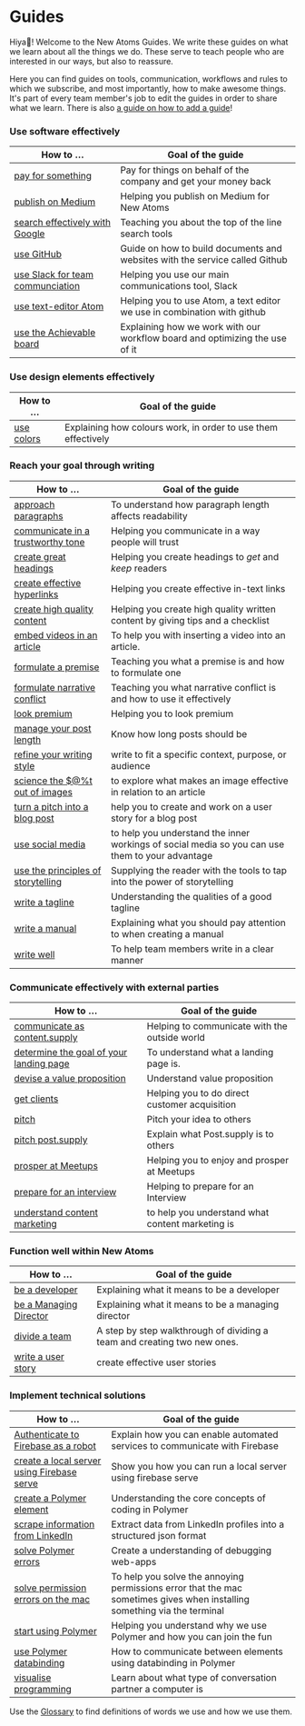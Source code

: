 # Guides

Hiya👋! Welcome to the New Atoms Guides. We write these guides on what we learn about all the things we do. These serve to teach people who are interested in our ways, but also to reassure.

Here you can find guides on tools, communication, workflows and rules to which we subscribe, and most importantly, how to make awesome things. It's part of every team member's job to edit the guides in order to share what we learn. There is also [a guide on how to add a guide](contributing.md)!

### Use software effectively
|How to … |Goal of the guide              |
|--------|-----------------------------|
|[pay for something](how-to-pay-for-something) | Pay for things on behalf of the company and get your money back |
|[publish on Medium](publish-on-medium)| Helping you publish on Medium for New Atoms |
|[search effectively with Google](google-search-guide)| Teaching you about the top of the line search tools |
|[use GitHub](github-guide) | Guide on how to build documents and websites with the service called Github |
|[use Slack for team communciation](slack-guide) | Helping you use our main communications tool, Slack |
|[use text-editor Atom](atom-guide)| Helping you to use Atom, a text editor we use in combination with github |
|[use the Achievable board](use-the-achievables-board) | Explaining how we work with our workflow board and optimizing the use of it  |

### Use design elements effectively
|How to … |Goal of the guide              |
|--------|-----------------------------|
|[use colors](color-guide) | Explaining how colours work, in order to use them effectively |

### Reach your goal through writing
|How to … |Goal of the guide              |
|--------|-----------------------------|
|[approach paragraphs](paragraph-guide)| To understand how paragraph length affects readability |
|[communicate in a trustworthy tone](communicate-in-a-trustworthy-tone) | Helping you communicate in a way people will trust |
|[create great headings](compose-great-headings) | Helping you create headings to *get* and *keep* readers |
|[create effective hyperlinks](create-effective-hyperlinks)| Helping you create effective in-text links |
|[create high quality content](write-awesome-content)| Helping you create high quality written content by giving tips and a checklist |
|[embed videos in an article](embed-videos-in-an-article)|To help you with inserting a video into an article. |
|[formulate a premise](formulate-a-premise)| Teaching you what a premise is and how to formulate one |
|[formulate narrative conflict](formulate-narrative-conflict)| Teaching you what narrative conflict is and how to use it effectively |
|[look premium](look-premium)| Helping you to look premium |
|[manage your post length](manage-your-post-length) | Know how long posts should be |
|[refine your writing style](refine-your-writing-style)| write to fit a specific context, purpose, or audience  |
|[science the $@%t out of images](effective-image-guide)| to explore what makes an image effective in relation to an article  |
|[turn a pitch into a blog post](turn-a-pitch-into-a-publishable-blog-post)| help you to create and work on a user story for a blog post |
|[use social media](use-social-media) | to help you understand the inner workings of social media so you can use them to your advantage |
|[use the principles of storytelling](storytelling) | Supplying the reader with the tools to tap into the power of storytelling |
|[write a tagline](write-a-tagline) | Understanding the qualities of a good tagline |
|[write a manual](write-a-manual)| Explaining what you should pay attention to when creating a manual  |
|[write well](writing-guide) | To help team members write in a clear manner |

### Communicate effectively with external parties
|How to … |Goal of the guide              |
|--------|-----------------------------|
|[communicate as content.supply](communication-guide) | Helping to communicate with the outside world
|[determine the goal of your landing page](determine-the-goal-of-your-landing-page) | To understand what a landing page is. |
|[devise a value proposition](devise-a-value-proposition) | Understand value proposition |
|[get clients](get-clients)| Helping you to do direct customer acquisition |
|[pitch](pitch-an-idea) | Pitch your idea to others |
|[pitch post.supply](pitch-post-supply) | Explain what Post.supply is to others |
|[prosper at Meetups](prosper-at-meetups)| Helping you to enjoy and prosper at Meetups |
|[prepare for an interview](interview-guide) | Helping to prepare for an Interview |
|[understand content marketing](understand-content-marketing) | to help you understand what content marketing is |

### Function well within New Atoms
|How to … |Goal of the guide              |
|--------|-----------------------------|
|[be a developer](be-a-developer) | Explaining what it means to be a developer |
|[be a Managing Director](be-a-managing-director) | Explaining what it means to be a managing director |
|[divide a team](divide-a-team)| A step by step walkthrough of dividing a team and creating two new ones. |
|[write a user story](user-story-guide)| create effective user stories |

### Implement technical solutions
|How to … |Goal of the guide              |
|--------|-----------------------------|
|[Authenticate to Firebase as a robot](nonhuman-firebase-authentication) | Explain how you can enable automated services to communicate with Firebase |
|[create a local server using Firebase serve ](run-a-local-server-with-firebase-serve) | Show you how you can run a local server using firebase serve |
|[create a Polymer element](creating-elements) | Understanding the core concepts of coding in Polymer |
|[scrape information from LinkedIn](web-scraping) | Extract data from LinkedIn profiles into a structured json format |
|[solve Polymer errors](fixing-errors) | Create a understanding of debugging web-apps |
|[solve permission errors on the mac ](solve-mac-permission-errors) | To help you solve the annoying permissions error that the mac sometimes gives when installing something via the terminal |
|[start using Polymer](start-using-polymer)| Helping you understand why we use Polymer and how you can join the fun |
|[use Polymer databinding](databinding) | How to communicate between elements using databinding in Polymer |
|[visualise programming](visualise-programming-guide) | Learn about what type of conversation partner a computer is |


Use the [Glossary](glossary) to find definitions of words we use and how we use them.
